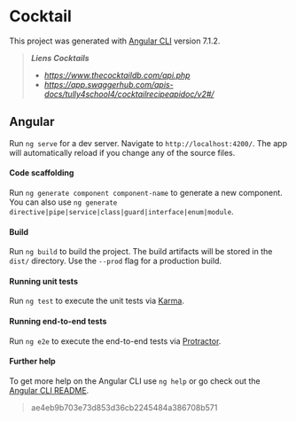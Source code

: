 
# Cocktail


This project was generated with [Angular CLI](https://github.com/angular/angular-cli) version 7.1.2.

> ***Liens Cocktails***
>   + *https://www.thecocktaildb.com/api.php*
>   + *https://app.swaggerhub.com/apis-docs/tully4school4/cocktailrecipeapidoc/v2#/*


## Angular

Run `ng serve` for a dev server. Navigate to `http://localhost:4200/`. The app will automatically reload if you change any of the source files.

#### Code scaffolding

Run `ng generate component component-name` to generate a new component. You can also use `ng generate directive|pipe|service|class|guard|interface|enum|module`.

#### Build

Run `ng build` to build the project. The build artifacts will be stored in the `dist/` directory. Use the `--prod` flag for a production build.

#### Running unit tests

Run `ng test` to execute the unit tests via [Karma](https://karma-runner.github.io).

#### Running end-to-end tests

Run `ng e2e` to execute the end-to-end tests via [Protractor](http://www.protractortest.org/).

#### Further help

To get more help on the Angular CLI use `ng help` or go check out the [Angular CLI README](https://github.com/angular/angular-cli/blob/master/README.md).
> ae4eb9b703e73d853d36cb2245484a386708b571
